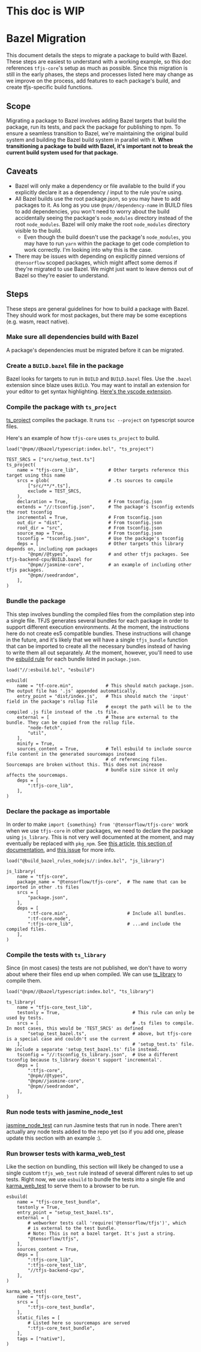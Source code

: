 # This doc is WIP
# Bazel Migration

This document details the steps to migrate a package to build with Bazel. These steps are easiest to understand with a working example, so this doc references `tfjs-core`'s setup as much as possible. Since this migration is still in the early phases, the steps and processes listed here may change as we improve on the process, add features to each package's build, and create tfjs-specific build functions.

## Scope
Migrating a package to Bazel involves adding Bazel targets that build the package, run its tests, and pack the package for publishing to npm. To ensure a seamless transition to Bazel, we're maintaining the original build system and building the Bazel build system in parallel with it. __When transitioning a package to build with Bazel, it's important not to break the current build system used for that package.__

## Caveats
- Bazel will only make a dependency or file available to the build if you explicitly declare it as a dependency / input to the rule you're using.
- All Bazel builds use the root package.json, so you may have to add packages to it. As long as you use `@npm//dependency-name` in BUILD files to add dependencies, you won't need to worry about the build accidentally seeing the package's `node_modules` directory instead of the root `node_modules`. Bazel will only make the root `node_modules` directory visible to the build.
  - Even though the build doesn't use the package's `node_modules`, you may have to run `yarn` within the package to get code completion to work correctly. I'm looking into why this is the case.
- There may be issues with depending on explicitly pinned versions of `@tensorflow` scoped packages, which might affect some demos if they're migrated to use Bazel. We might just want to leave demos out of Bazel so they're easier to understand.


## Steps
These steps are general guidelines for how to build a package with Bazel. They should work for most packages, but there may be some exceptions (e.g. wasm, react native).

### Make sure all dependencies build with Bazel
A package's dependencies must be migrated before it can be migrated.

### Create a `BUILD.bazel` file in the package
Bazel looks for targets to run in `BUILD` and `BUILD.bazel` files. Use the `.bazel` extension since blaze uses `BUILD`. You may want to install an extension for your editor to get syntax highlighting. [Here's the vscode extension](https://marketplace.visualstudio.com/items?itemName=BazelBuild.vscode-bazel).

### Compile the package with `ts_project`
[ts_project](https://bazelbuild.github.io/rules_nodejs/TypeScript.html#ts_project) compiles the package. It runs `tsc --project` on typescript source files.

Here's an example of how `tfjs-core` uses `ts_project` to build.

```starlark
load("@npm//@bazel/typescript:index.bzl", "ts_project")

TEST_SRCS = ["src/setup_test.ts"]
ts_project(
    name = "tfjs-core_lib",           # Other targets reference this target using this name
    srcs = glob(                      # .ts sources to compile
        ["src/**/*.ts"],
        exclude = TEST_SRCS,
    ),
    declaration = True,               # From tsconfig.json
    extends = "//:tsconfig.json",     # The package's tsconfig extends the root tsconfig
    incremental = True,               # From tsconfig.json
    out_dir = "dist",                 # From tsconfig.json
    root_dir = "src",                 # From tsconfig.json
    source_map = True,                # From tsconfig.json
    tsconfig = "tsconfig.json",       # Use the package's tsconfig
    deps = [                          # Other targets this library depends on, including npm packages
        "@npm//@types",               # and other tfjs packages. See tfjs-backend-cpu/BUILD.bazel for
        "@npm//jasmine-core",         # an example of including other tfjs packages.
        "@npm//seedrandom",
    ],
)
```
### Bundle the package
This step involves bundling the compiled files from the compilation step into a single file. TFJS generates several bundles for each package in order to support different execution environments. At the moment, the instructions here do not create es5 compatible bundles. These instructions will change in the future, and it's likely that we will have a single `tfjs_bundle` function that can be imported to create all the necessary bundles instead of having to write them all out separately. At the moment, however, you'll need to use the [esbuild rule](https://bazelbuild.github.io/rules_nodejs/esbuild.html) for each bundle listed in `package.json`.

```starlark
load("//:esbuild.bzl", "esbuild")

esbuild(
    name = "tf-core.min",            # This should match package.json. The output file has '.js' appended automatically.
    entry_point = "dist/index.js",   # This should match the 'input' field in the package's rollup file
                                     # except the path will be to the compiled .js file instead of the .ts file.
    external = [                     # These are external to the bundle. They can be copied from the rollup file.
        "node-fetch",
        "util",
    ],
    minify = True,
    sources_content = True,          # Tell esbuild to include source file content in the generated sourcemaps instead
                                     # of referencing files. Sourcemaps are broken without this. This does not increase
                                     # bundle size since it only affects the sourcemaps.
    deps = [
        ":tfjs-core_lib",
    ],
)

```

### Declare the package as importable
In order to make `import {something} from '@tensorflow/tfjs-core'` work when we use `tfjs-core` in other packages, we need to declare the package using `js_library`. This is not very well documented at the moment, and may eventually be replaced with `pkg_npm`. See [this article](https://hackmd.io/@alexeagle/SkNE_w2QU), [this section of documentation](https://bazelbuild.github.io/rules_nodejs/Built-ins.html#npm_install-generate_local_modules_build_files), and [this issue](https://github.com/bazelbuild/rules_nodejs/issues/149) for more info.
```starlark
load("@build_bazel_rules_nodejs//:index.bzl", "js_library")

js_library(
    name = "tfjs-core",
    package_name = "@tensorflow/tfjs-core",  # The name that can be imported in other .ts files
    srcs = [
        "package.json",
    ],
    deps = [
        ":tf-core.min",                      # Include all bundles.
        ":tf-core.node",
        ":tfjs-core_lib",                    # ...and include the compiled files.
    ],
)
```


### Compile the tests with `ts_library`
Since (in most cases) the tests are not published, we don't have to worry about where their files end up when compiled. We can use [ts_library](https://bazelbuild.github.io/rules_nodejs/TypeScript.html#ts_library-1) to compile them.

```starlark
load("@npm//@bazel/typescript:index.bzl", "ts_library")

ts_library(
    name = "tfjs-core_test_lib",
    testonly = True,                           # This rule can only be used by tests.
    srcs = [                                   # .ts files to compile. In most cases, this would be 'TEST_SRCS' as defined
        "setup_test_bazel.ts",                 # above, but tfjs-core is a special case and couldn't use the current
    ],                                         # 'setup_test.ts' file. We include a separate 'setup_test_bazel.ts' file instead.
    tsconfig = "//:tsconfig_ts_library.json",  # Use a different tsconfig because ts_library doesn't support 'incremental'.
    deps = [
        ":tfjs-core",
        "@npm//@types",
        "@npm//jasmine-core",
        "@npm//seedrandom",
    ],
)
```

### Run node tests with jasmine_node_test
[jasmine_node_test](https://bazelbuild.github.io/rules_nodejs/Jasmine.html#jasmine_node_test) can run Jasmine tests that run in node. There aren't actually any node tests added to the repo yet (so if you add one, please update this section with an example :).

### Run browser tests with karma_web_test
Like the section on bundling, this section will likely be changed to use a single custom `tfjs_web_test` rule instead of several different rules to set up tests. Right now, we use `esbuild` to bundle the tests into a single file and [karma_web_test](https://bazelbuild.github.io/rules_nodejs/Concatjs.html#karma_web_test) to serve them to a browser to be run.

```starlark
esbuild(
    name = "tfjs-core_test_bundle",
    testonly = True,
    entry_point = "setup_test_bazel.ts",
    external = [
        # webworker tests call 'require('@tensorflow/tfjs')', which              
        # is external to the test bundle.                                        
        # Note: This is not a bazel target. It's just a string.                  
        "@tensorflow/tfjs",
    ],
    sources_content = True,
    deps = [
        ":tfjs-core_lib",
        ":tfjs-core_test_lib",
        "//tfjs-backend-cpu",
    ],
)

karma_web_test(
    name = "tfjs-core_test",
    srcs = [
        ":tfjs-core_test_bundle",
    ],
    static_files = [
        # Listed here so sourcemaps are served                                   
        ":tfjs-core_test_bundle",
    ],
    tags = ["native"],
)
```
